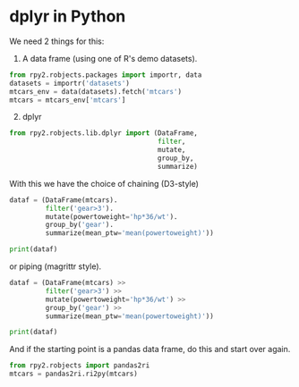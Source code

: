 # dplyr in Python

We need 2 things for this:

1. A data frame (using one of R's demo datasets).

```python
from rpy2.robjects.packages import importr, data
datasets = importr('datasets')
mtcars_env = data(datasets).fetch('mtcars')
mtcars = mtcars_env['mtcars']
```

2. dplyr

```python
from rpy2.robjects.lib.dplyr import (DataFrame,
                                     filter,
                                     mutate,
                                     group_by,
                                     summarize)
```

With this we have the choice of chaining (D3-style)

```python
dataf = (DataFrame(mtcars).
         filter('gear>3').
         mutate(powertoweight='hp*36/wt').
         group_by('gear').
         summarize(mean_ptw='mean(powertoweight)'))

print(dataf)
```

or piping (magrittr style).


```python
dataf = (DataFrame(mtcars) >>
         filter('gear>3') >>
         mutate(powertoweight='hp*36/wt') >>
         group_by('gear') >>
         summarize(mean_ptw='mean(powertoweight)'))

print(dataf)
```

And if the starting point is a pandas data frame, do this and start over again.

```python 
from rpy2.robjects import pandas2ri
mtcars = pandas2ri.ri2py(mtcars)
```
